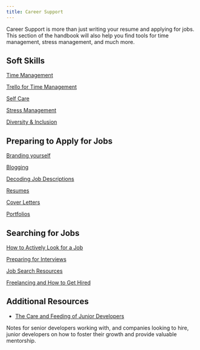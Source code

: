 ```yaml
---
title: Career Support
---
```


Career Support is more than just writing your resume and applying for jobs. This section of the handbook will also help you find tools for time management, stress management, and much more.

## Soft Skills

[Time Management](/handbook/career/modules/soft-skills/lessons/time-management/lecture/time)

[Trello for Time Management](/handbook/career/modules/soft-skills/lessons/time-management/lecture/trello)

[Self Care](/handbook/career/modules/soft-skills/lessons/self-care/lecture/health)

[Stress Management](/handbook/career/modules/soft-skills/lessons/stress-management/lecture/stress)

[Diversity & Inclusion](/handbook/career/modules/soft-skills/lessons/diversity/lecture/diversity-inclusion)

## Preparing to Apply for Jobs

[Branding yourself](/handbook/career/modules/job-prep/lessons/branding/lecture/branding-yourself)

[Blogging](/handbook/career/modules/job-prep/lessons/blogging/lecture/blogging)

[Decoding Job Descriptions](/handbook/career/modules/job-prep/lessons/decoding/lecture/decoding-job-desc)

[Resumes](/handbook/career/modules/job-prep/lessons/resumes/lecture/resumes)

[Cover Letters](/handbook/career/modules/job-prep/lessons/cover-letters/lecture/cover-letters)

[Portfolios](/handbook/career/modules/job-prep/lessons/portfolios/lecture/portfolios)


## Searching for Jobs

[How to Actively Look for a Job](/handbook/career/modules/job-search/lessons/actively-looking/lecture/actively-looking)

[Preparing for Interviews](/handbook/career/modules/job-search/lessons/interviewing/lecture/interviews)

[Job Search Resources](/handbook/career/modules/job-search/lessons/job-resources/lecture/job-resources)

[Freelancing and How to Get Hired](/handbook/career/modules/job-search/lessons/freelance/lecture/freelance)

## Additional Resources

- [The Care and Feeding of Junior Developers](/handbook/career/mentorship)

Notes for senior developers working with, and companies looking to hire, junior developers on how to foster their growth and provide valuable mentorship.
